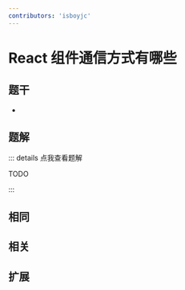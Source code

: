 ```yaml
---
contributors: 'isboyjc'
---
```


# React 组件通信方式有哪些


## 题干

- 



## 题解

::: details 点我查看题解

  TODO

:::



## 相同


## 相关


## 扩展


